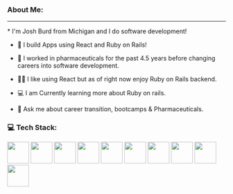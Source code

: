 ### About Me: 
<hr/>
* I'm Josh Burd from Michigan and I do software development!

* 🔨  I build Apps using React and Ruby on Rails!

* 💉  I worked in pharmaceuticals for the past 4.5 years before changing careers into software development.

* 👨‍🎓  I like using React but as of right now enjoy Ruby on Rails backend.

* 💻  I am Currently learning more about Ruby on rails.

* 💬  Ask me about career transition, bootcamps & Pharmaceuticals.
### 💻 Tech Stack:
<div> 
<img height="50" src="https://cdn.jsdelivr.net/gh/devicons/devicon/icons/ruby/ruby-original-wordmark.svg" />
<img height="50" src="https://cdn.jsdelivr.net/gh/devicons/devicon/icons/rails/rails-original-wordmark.svg" />
<img height="50" src="https://cdn.jsdelivr.net/gh/devicons/devicon/icons/javascript/javascript-original.svg" />
<img height="50" src="https://cdn.jsdelivr.net/gh/devicons/devicon/icons/html5/html5-original.svg" />
<img height="50" src="https://cdn.jsdelivr.net/gh/devicons/devicon/icons/redux/redux-original.svg" />
<img height="50" src="https://cdn.jsdelivr.net/gh/devicons/devicon/icons/postgresql/postgresql-original.svg" />
<img height="50" src="https://cdn.jsdelivr.net/gh/devicons/devicon/icons/css3/css3-original.svg" />
<img height="50" src="https://cdn.jsdelivr.net/gh/devicons/devicon/icons/github/github-original-wordmark.svg" />
<img height="50" src="https://cdn.jsdelivr.net/gh/devicons/devicon/icons/npm/npm-original-wordmark.svg" />
<img height="50" src="https://cdn.jsdelivr.net/gh/devicons/devicon/icons/materialui/materialui-original.svg" />
</div>
